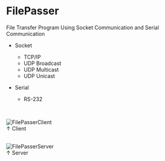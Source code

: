 # FilePasser

File Transfer Program Using Socket Communication and Serial Communication

+ Socket
  - TCP/IP
  - UDP Broadcast
  - UDP Multicast
  - UDP Unicast

+ Serial
  - RS-232
<br>

![FilePasserClient](https://user-images.githubusercontent.com/32415358/74415184-36c9cb00-4e86-11ea-9bce-0e99805f2965.png)<br>
↑ Client</br>
</br>

![FilePasserServer](https://user-images.githubusercontent.com/32415358/74415186-37626180-4e86-11ea-9317-ab7d743f47f8.png)<br>
↑ Server</br>
